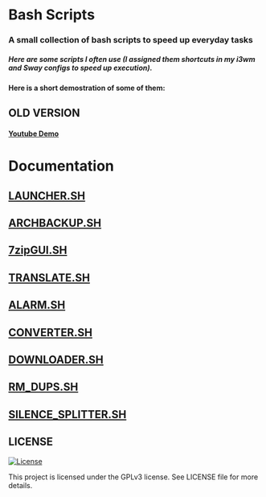 # Bash Scripts

### A small collection of bash scripts to speed up everyday tasks
##### Here are some scripts I often use (I assigned them shortcuts in my i3wm and Sway configs to speed up execution).

**Here is a short demostration of some of them:**

## OLD VERSION
#### [Youtube Demo](https://www.youtube.com/watch?v=aAU71nJ2XCA)

# Documentation

## [LAUNCHER.SH](./doc/launcher.md)

## [ARCHBACKUP.SH](./doc/archBackup.md)

## [7zipGUI.SH](./doc/7zipGUI.md)

## [TRANSLATE.SH](./doc/translate.md)

## [ALARM.SH](./doc/alarm.md)

## [CONVERTER.SH](./doc/converter.md)

## [DOWNLOADER.SH](./doc/downloader.md)

## [RM_DUPS.SH](./doc/rm_dups.md)

## [SILENCE_SPLITTER.SH](./doc/silence_splitter.md)

## LICENSE

[![License](https://img.shields.io/badge/License-GPL%20v3-blue.svg)](http://www.gnu.org/licenses/gpl-3.0)

This project is licensed under the GPLv3 license.
See LICENSE file for more details.
